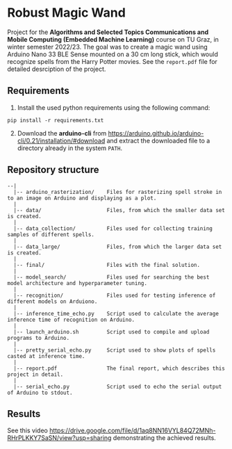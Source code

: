 # Robust Magic Wand
Project for the **Algorithms and Selected Topics Communications and Mobile Computing (Embedded Machine Learning)** course on TU Graz, in winter semester 2022/23. The goal was to create a magic wand using Arduino Nano 33 BLE Sense mounted on a 30 cm long stick, which would recognize spells from the Harry Potter movies. See the `report.pdf` file for detailed desrciption of the project.

## Requirements
1. Install the used python requirements using the following command:
```
pip install -r requirements.txt 
```

2. Download the **arduino-cli** from https://arduino.github.io/arduino-cli/0.21/installation/#download and extract the downloaded file to a directory already in the system ``PATH``.

## Repository structure
```
--|
  |-- arduino_rasterization/    Files for rasterizing spell stroke in to an image on Arduino and displaying as a plot.
  |
  |-- data/                     Files, from which the smaller data set is created.
  |
  |-- data_collection/          Files used for collecting training samples of different spells.
  |
  |-- data_large/               Files, from which the larger data set is created.
  |
  |-- final/                    Files with the final solution.
  |
  |-- model_search/             Files used for searching the best model architecture and hyperparameter tuning.
  |
  |-- recognition/              Files used for testing inference of different models on Arduiono.
  |
  |-- inference_time_echo.py    Script used to calculate the average inference time of recognition on Arduino.
  |
  |-- launch_arduino.sh         Script used to compile and upload programs to Arduino.
  |
  |-- pretty_serial_echo.py     Script used to show plots of spells casted at inference time.
  |
  |-- report.pdf                The final report, which describes this project in detail.
  |
  |-- serial_echo.py            Script used to echo the serial output of Arduino to stdout.
```

## Results
See this video https://drive.google.com/file/d/1aq8NN16VYL84Q72MNh-RHrPLKKY7SaSN/view?usp=sharing demonstrating the achieved results.
